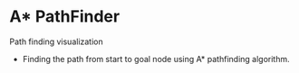 # A* PathFinder

  Path finding visualization

- Finding the path from start to goal node using A* pathfinding algorithm.
